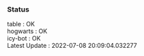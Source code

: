 ### Status


table : OK  
hogwarts : OK  
icy-bot : OK  
Latest Update : 2022-07-08 20:09:04.032277

